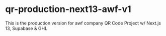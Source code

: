 # qr-production-next13-awf-v1
This is the production version for awf company QR Code Project w/ Next.js 13, Supabase &amp; GHL
